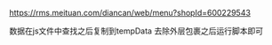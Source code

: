 <!--
 * @Author: your name
 * @Date: 2021-03-18 17:01:06
 * @LastEditTime: 2021-03-18 17:02:11
 * @LastEditors: Please set LastEditors
 * @Description: In User Settings Edit
 * @FilePath: /crawling/美团扫码点餐(rms.meituan)/merchantInfos/README.md
-->
https://rms.meituan.com/diancan/web/menu?shopId=600229543

数据在js文件中查找之后复制到tempData 去除外层包裹之后运行脚本即可